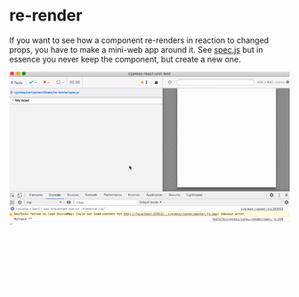 # re-render

If you want to see how a component re-renders in reaction to changed props, you have to make a mini-web app around it. See [spec.js](spec.js) but in essence you never keep the component, but create a new one.

![Spec](images/my-input.gif)
